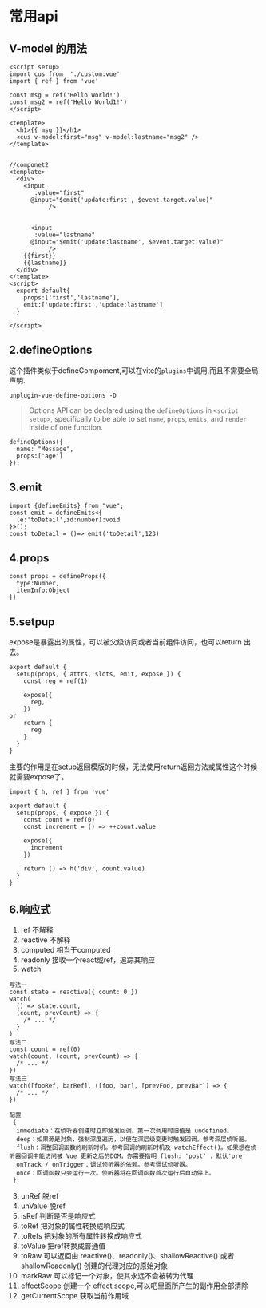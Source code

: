 
# 常用api 

## V-model 的用法

```vue
<script setup>
import cus from  './custom.vue'
import { ref } from 'vue'

const msg = ref('Hello World!')
const msg2 = ref('Hello World1!')
</script>

<template>
  <h1>{{ msg }}</h1>
  <cus v-model:first="msg" v-model:lastname="msg2" />
</template>


//componet2
<template>
  <div>
    <input  
       :value="first"
      @input="$emit('update:first', $event.target.value)"
           />
    
    
      <input  
       :value="lastname"
      @input="$emit('update:lastname', $event.target.value)"
           />
    {{first}}
    {{lastname}}
  </div>
</template>
<script>
  export default{
    props:['first','lastname'],
    emit:['update:first','update:lastname']
  }

</script>
```




## 2.defineOptions 

这个插件类似于defineCompoment,可以在vite的```plugins```中调用,而且不需要全局声明.

```unplugin-vue-define-options -D```

> Options API can be declared using the `defineOptions` in `<script setup>`, specifically to be able to set `name`, `props`, `emits`, and `render` inside of one function.

```vue
defineOptions({
  name: "Message",
  props:['age']
});
```


## 3.emit

  ```
  import {defineEmits} from "vue";
  const emit = defineEmits<{
    (e:'toDetail',id:number):void
  }>();
  const toDetail = ()=> emit('toDetail',123)
  ```

## 4.props

  ```
  const props = defineProps({
    type:Number,
    itemInfo:Object
  })
  
  ```

## 5.setpup
expose是暴露出的属性，可以被父级访问或者当前组件访问，也可以return 出去。

  ```
  export default {
    setup(props, { attrs, slots, emit, expose }) {
      const reg = ref(1)
      
      expose({
        reg,
      })
or
      return {
        reg
      }
    }
  }
  ```

主要的作用是在setup返回模版的时候，无法使用return返回方法或属性这个时候就需要expose了。

```
import { h, ref } from 'vue'

export default {
  setup(props, { expose }) {
    const count = ref(0)
    const increment = () => ++count.value

    expose({
      increment
    })

    return () => h('div', count.value)
  }
}
```
  
## 6.响应式
1. ref 不解释
2. reactive 不解释
3. computed 相当于computed
3. readonly 接收一个react或ref，追踪其响应
4. watch 

```
写法一
const state = reactive({ count: 0 })
watch(
  () => state.count,
  (count, prevCount) => {
    /* ... */
  }
)
写法二
const count = ref(0)
watch(count, (count, prevCount) => {
  /* ... */
})
写法三
watch([fooRef, barRef], ([foo, bar], [prevFoo, prevBar]) => {
  /* ... */
})

配置
 { 
  immediate：在侦听器创建时立即触发回调。第一次调用时旧值是 undefined。
  deep：如果源是对象，强制深度遍历，以便在深层级变更时触发回调。参考深层侦听器。
  flush：调整回调函数的刷新时机。参考回调的刷新时机及 watchEffect()。如果想在侦听器回调中能访问被 Vue 更新之后的DOM，你需要指明 flush: 'post' ，默认'pre'
  onTrack / onTrigger：调试侦听器的依赖。参考调试侦听器。
  once：回调函数只会运行一次。侦听器将在回调函数首次运行后自动停止。 
 }

```


3. unRef 脱ref
4. unValue 脱ref
5. isRef 判断是否是响应式
6. toRef 把对象的属性转换成响应式
7. toRefs 把对象的所有属性转换成响应式
8. toValue 把ref转换成普通值
9. toRaw 可以返回由 reactive()、readonly()、shallowReactive() 或者 shallowReadonly() 创建的代理对应的原始对象
10. markRaw 可以标记一个对象，使其永远不会被转为代理
11. effectScope 创建一个 effect scope,可以吧里面所产生的副作用全部清除
12. getCurrentScope 获取当前作用域



